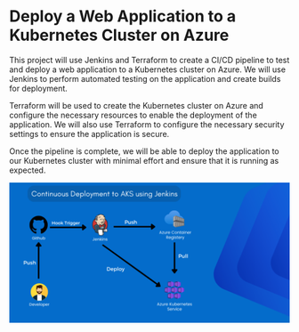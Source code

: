 ﻿# Deploy a Web Application to a Kubernetes Cluster on Azure
 This project will use Jenkins and Terraform to create a CI/CD pipeline to test and deploy a web application to a Kubernetes cluster on Azure. We will use Jenkins to perform automated testing on the application and create builds for deployment.
 
 Terraform will be used to create the Kubernetes cluster on Azure and configure the necessary resources to enable the deployment of the application. We will also use Terraform to configure the necessary security settings to ensure the application is secure.
 
 Once the pipeline is complete, we will be able to deploy the application to our Kubernetes cluster with minimal effort and ensure that it is running as expected.

![Architecture](./images/architecture.png)
